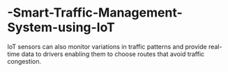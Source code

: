 # -Smart-Traffic-Management-System-using-IoT
IoT sensors can also monitor variations in traffic patterns and provide real-time data to drivers enabling them to choose routes that avoid traffic congestion.
